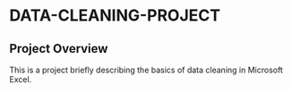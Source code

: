 # DATA-CLEANING-PROJECT
## Project Overview
This is a project briefly describing the basics of data cleaning in Microsoft Excel. 
